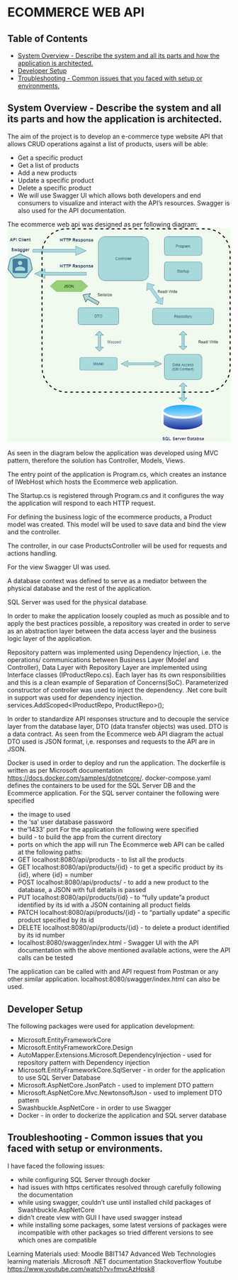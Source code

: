 # ECOMMERCE WEB API

## Table of Contents
<!-- START doctoc generated TOC please keep comment here to allow auto update -->
<!-- DON'T EDIT THIS SECTION, INSTEAD RE-RUN doctoc TO UPDATE -->

- [System Overview - Describe the system and all its parts and how the application is architected.](#system-overview---describe-the-system-and-all-its-parts-and-how-the-application-is-architected)
- [Developer Setup](#developer-setup)
- [Troubleshooting - Common issues that you faced with setup or environments.](#troubleshooting---common-issues-that-you-faced-with-setup-or-environments)

<!-- END doctoc generated TOC please keep comment here to allow auto update -->

## System Overview - Describe the system and all its parts and how the application is architected.
The aim of the project is to develop an e-commerce type website API that allows CRUD operations against a list of products, users will be able:
- Get a specific product
- Get a list of products
- Add a new products
- Update a specific product
- Delete a specific product
- We will use Swagger UI which allows both developers and end consumers to visualize and interact with the API’s resources. Swagger is also used for the API documentation.

The ecommerce web api was designed as per following diagram:
![plot](./ecommerce_diagram.png)

As seen in the diagram below the application was developed using MVC pattern, therefore the solution has Controller, Models, Views.


The entry point of the application is Program.cs, which creates an instance of IWebHost which hosts the Ecommerce web application.

The Startup.cs is registered through Program.cs and it configures the way the application will respond to each HTTP request.

For defining the business logic of the ecommerce products, a Product model was created. This model will be used to save data and bind the view and the controller.

The controller, in our case ProductsController will be used for requests and actions handling.

For the view Swagger UI was used.

A database context was defined to serve as a mediator between the physical database and the rest of the application.

SQL Server was used for the physical database. 

In order to make the application loosely coupled as much as possible and to apply the best practices possible, a repository was created in order to serve as an abstraction layer between the data access layer and the business logic layer of the application. 

Repository pattern was implemented using Dependency Injection, i.e. the operations/ communications between Business Layer (Model and Controller), Data Layer with Repository Layer are implemented using Interface classes (IProductRepo.cs). Each layer has its own responsibilities and this is a clean example of Separation of Concerns(SoC). Parameterized constructor of controller was used to inject the dependency. .Net core built in support was used for dependency injection.
services.AddScoped<IProductRepo, ProductRepo>();

In order to standardize API responses structure and to decouple the service layer from the database layer, DTO (data transfer objects)  was used. DTO is a data contract. As seen from the Ecommerce web API diagram the actual DTO used is JSON format, i,e. responses and requests to the API are in JSON. 

Docker is used in order to deploy and run the application. The dockerfile is written as per Microsoft documentation https://docs.docker.com/samples/dotnetcore/. docker-compose.yaml defines the containers to be used for the SQL Server DB and the Ecommerce application. 
For the SQL server container the following were specified
- the image to used
- the ‘sa’ user database password
- the’1433’ port
For the application the following were specified
- build -  to build the app from the current directory
- ports on which the app will run
The Ecommerce web API can be called at the following paths:
- GET localhost:8080/api/products - to list all the products
- GET localhost:8080/api/products/{id} - to get a specific product by its {id}, where {id} = number
- POST localhost:8080/api/products/ -  to add a new product to the database, a JSON with full details is passed
- PUT localhost:8080/api/products/{id} - to “fully update”a product identified by its id with a JSON containing all product fields
- PATCH localhost:8080/api/products/{id} - to “partially update” a specific product specified by its id
- DELETE localhost:8080/api/products/{id} - to delete a product identified by its id number
- localhost:8080/swagger/index.html - Swagger UI with the API documentation with the above mentioned available actions, were the API calls can be tested

The application can be called with and API request from Postman or any other similar application. localhost:8080/swagger/index.html can also be used.

## Developer Setup
The following packages were used for application development:
- Microsoft.EntityFrameworkCore
- Microsoft.EntityFrameworkCore.Design
- AutoMapper.Extensions.Microsoft.DependencyInjection - used for repository pattern with Dependency injection
- Microsoft.EntityFrameworkCore.SqlServer - in order for the application to use SQL Server Database
- Microsoft.AspNetCore.JsonPatch - used to implement DTO pattern
- Microsoft.AspNetCore.Mvc.NewtonsoftJson - used to implement DTO pattern
- Swashbuckle.AspNetCore - in order to use Swagger
- Docker - in order to dockerize the application and SQL server database

## Troubleshooting - Common issues that you faced with setup or environments.
I have faced the following issues:
- while configuring SQL Server through docker
- had issues with https certificates resolved through carefully following the documentation
- while using swagger, couldn’t use until installed child packages of Swashbuckle.AspNetCore
- didn’t create view with GUI I have used swagger instead
- while installing some packages, some latest versions of packages were incompatible with other packages so tried different versions to see which ones are compatible

Learning Materials used:
Moodle B8IT147 Advanced Web Technologies learning materials
.Microsoft .NET documentation
Stackoverflow
Youtube https://www.youtube.com/watch?v=fmvcAzHpsk8




